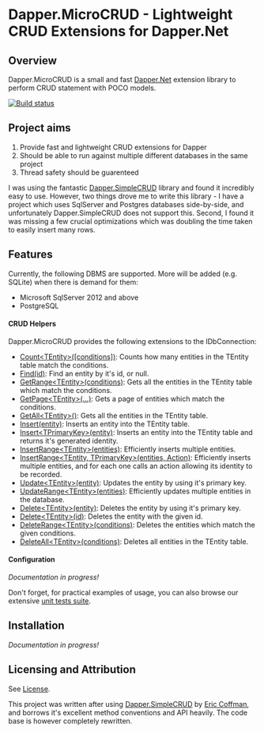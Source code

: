 # Dapper.MicroCRUD - Lightweight CRUD Extensions for Dapper.Net
## Overview

Dapper.MicroCRUD is a small and fast [Dapper.Net](https://github.com/StackExchange/dapper-dot-net) extension library to perform CRUD statement with POCO models.

[![Build status](https://ci.appveyor.com/api/projects/status/1jwpeo49kmmlv9jr/branch/master?svg=true)](https://ci.appveyor.com/project/berkeleybross/dapper-microcrud/branch/master)

## Project aims

1. Provide fast and lightweight CRUD extensions for Dapper
2. Should be able to run against multiple different databases in the same project
3. Thread safety should be guarenteed

I was using the fantastic [Dapper.SimpleCRUD](https://github.com/ericdc1/Dapper.SimpleCRUD) library and found it incredibly easy to use. However, two things drove me to write this library - I have a project which uses SqlServer and Postgres databases side-by-side, and unfortunately Dapper.SimpleCRUD does not support this. Second, I found it was missing a few crucial optimizations which was doubling the time taken to easily insert many rows.

## Features
Currently, the following DBMS are supported. More will be added (e.g. SQLite) when there is demand for them:

- Microsoft SqlServer 2012 and above
- PostgreSQL

#### CRUD Helpers
Dapper.MicroCRUD provides the following extensions to the IDbConnection:

- [Count&lt;TEntity&gt;([conditions])](documentation/Count.md): Counts how many entities in the TEntity table match the conditions.
- [Find(id)](documentation/Find.md): Find an entity by it's id, or null.
- [GetRange&lt;TEntity&gt;(conditions)](documentation/GetRange.md): Gets all the entities in the TEntity table which match the conditions.
- [GetPage&lt;TEntity&gt;(...)](documentation/GetPage.md): Gets a page of entities which match the conditions.
- [GetAll&lt;TEntity&gt;()](documentation/GetRange.md): Gets all the entities in the TEntity table.
- [Insert(entity)](documentation/Insert.md): Inserts an entity into the TEntity table.
- [Insert&lt;TPrimaryKey&gt;(entity)](documentation/Insert.md): Inserts an entity into the TEntity table and returns it's generated identity.
- [InsertRange&lt;TEntity&gt;(entities)](documentation/InsertRange.md): Efficiently inserts multiple entities.
- [InsertRange&lt;TEntity, TPrimaryKey&gt;(entities, Action)](documentation/InsertRange.md): Efficiently inserts multiple entities, and for each one calls an action allowing its identity to be recorded.
- [Update&lt;TEntity&gt;(entity)](documentation/Update.md): Updates the entity by using it's primary key.
- [UpdateRange&lt;TEntity&gt;(entities)](documentation/Update.md): Efficiently updates multiple entities in the database.
- [Delete&lt;TEntity&gt;(entity)](documentation/Delete.md): Deletes the entity by using it's primary key.
- [Delete&lt;TEntity&gt;(id)](documentation/Delete.md): Deletes the entity with the given id.
- [DeleteRange&lt;TEntity&gt;(conditions)](documentation/DeleteRange.md): Deletes the entities which match the given conditions.
- [DeleteAll&lt;TEntity&gt;(conditions)](documentation/DeleteRange.md): Deletes all entities in the TEntity table.

#### Configuration
*Documentation in progress!*

Don't forget, for practical examples of usage, you can also browse our extensive [unit tests suite](Dapper.MicroCRUD.Tests).

## Installation
*Documentation in progress!*

## Licensing and Attribution
See [License](License).

This project was written after using [Dapper.SimpleCRUD](https://github.com/ericdc1/Dapper.SimpleCRUD) by [Eric Coffman](https://github.com/ericdc1), and borrows it's excellent method conventions and API heavily. The code base is however completely rewritten.